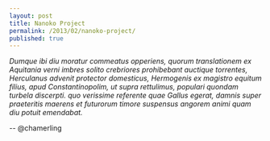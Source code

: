```yaml
---
layout: post
title: Nanoko Project
permalink: /2013/02/nanoko-project/
published: true
---
```


*Dumque ibi diu moratur commeatus opperiens, quorum translationem ex Aquitania verni imbres solito crebriores prohibebant auctique torrentes, Herculanus advenit protector domesticus, Hermogenis ex magistro equitum filius, apud Constantinopolim, ut supra rettulimus, populari quondam turbela discerpti. quo verissime referente quae Gallus egerat, damnis super praeteritis maerens et futurorum timore suspensus angorem animi quam diu potuit emendabat.*

-- @chamerling
